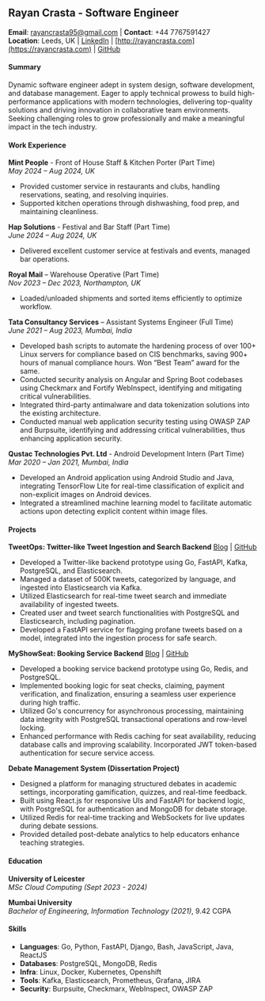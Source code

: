 ## Rayan Crasta - Software Engineer

**Email**: [rayancrasta95@gmail.com](mailto:rayancrasta95@gmail.com) | **Contact**: +44 7767591427  
**Location**: Leeds, UK | [LinkedIn](https://linkedin.com/in/rayan-crasta/) | [http://rayancrasta.com](https://rayancrasta.com) | [GitHub](https://github.com/rayancrasta)

#### Summary
Dynamic software engineer adept in system design, software development, and database management. Eager to apply technical prowess to build high-performance applications with modern technologies, delivering top-quality solutions and driving innovation in collaborative team environments. Seeking challenging roles to grow professionally and make a meaningful impact in the tech industry.

#### Work Experience

**Mint People** - Front of House Staff & Kitchen Porter (Part Time)  
*May 2024 – Aug 2024, UK*  

- Provided customer service in restaurants and clubs, handling reservations, seating, and resolving inquiries. 
- Supported kitchen operations through dishwashing, food prep, and maintaining cleanliness.


**Hap Solutions** - Festival and Bar Staff (Part Time)  
*June 2024 – Aug 2024, UK*  

- Delivered excellent customer service at festivals and events, managed bar operations.

**Royal Mail** – Warehouse Operative (Part Time)  
*Nov 2023 – Dec 2023, Northampton, UK*  

- Loaded/unloaded shipments and sorted items efficiently to optimize workflow.

**Tata Consultancy Services** – Assistant Systems Engineer (Full Time)  
*June 2021 – Aug 2023, Mumbai, India*  

- Developed bash scripts to automate the hardening process of over 100+ Linux servers for compliance based on CIS benchmarks, saving 900+ hours of manual compliance hours. Won “Best Team” award for the same.
- Conducted security analysis on Angular and Spring Boot codebases using Checkmarx and Fortify WebInspect, identifying and mitigating critical vulnerabilities.
- Integrated third-party antimalware and data tokenization solutions into the existing architecture.
- Conducted manual web application security testing using OWASP ZAP and Burpsuite, identifying and addressing critical vulnerabilities, thus enhancing application security.

**Qustac Technologies Pvt. Ltd** - Android Development Intern (Part Time)  
*Mar 2020 – Jan 2021, Mumbai, India*  

- Developed an Android application using Android Studio and Java, integrating TensorFlow Lite for real-time classification of explicit and non-explicit images on Android devices.
- Integrated a streamlined machine learning model to facilitate automatic actions upon detecting explicit content within image files.

#### Projects

**TweetOps: Twitter-like Tweet Ingestion and Search Backend** [Blog](https://medium.com/@rayancr/building-a-tweet-ingestion-and-search-backend-like-twitter-using-go-kafka-and-elasticsearch-608b32e68252) | [GitHub](https://github.com/rayancrasta/TweetOps)

- Developed a Twitter-like backend prototype using Go, FastAPI, Kafka, PostgreSQL, and Elasticsearch.
- Managed a dataset of 500K tweets, categorized by language, and ingested into Elasticsearch via Kafka.
- Utilized Elasticsearch for real-time tweet search and immediate availability of ingested tweets.
- Created user and tweet search functionalities with PostgreSQL and Elasticsearch, including pagination.
- Developed a FastAPI service for flagging profane tweets based on a model, integrated into the ingestion process for safe search.

**MyShowSeat: Booking Service Backend**  [Blog](https://medium.com/@rayancr/building-a-booking-service-backend-like-ticketmaster-and-bookmyshow-using-go-redis-and-postgresql-a4caa1f1105e) | [GitHub](https://github.com/rayancrasta/MyShowSeat)

- Developed a booking service backend prototype using Go, Redis, and PostgreSQL.
- Implemented booking logic for seat checks, claiming, payment verification, and finalization, ensuring a seamless user experience during high traffic.
- Utilized Go's concurrency for asynchronous processing, maintaining data integrity with PostgreSQL transactional operations and row-level locking.
- Enhanced performance with Redis caching for seat availability, reducing database calls and improving scalability. Incorporated JWT token-based authentication for secure service access.

**Debate Management System (Dissertation Project)**  

- Designed a platform for managing structured debates in academic settings, incorporating gamification, quizzes, and real-time feedback.
- Built using React.js for responsive UIs and FastAPI for backend logic, with PostgreSQL for authentication and MongoDB for debate storage.
- Utilized Redis for real-time tracking and WebSockets for live updates during debate sessions.
- Provided detailed post-debate analytics to help educators enhance teaching strategies.

#### Education

**University of Leicester**  
*MSc Cloud Computing (Sept 2023 - 2024)*

**Mumbai University**  
*Bachelor of Engineering, Information Technology (2021)*, 9.42 CGPA

#### Skills

- **Languages**: Go, Python, FastAPI, Django, Bash, JavaScript, Java, ReactJS  
- **Databases**: PostgreSQL, MongoDB, Redis  
- **Infra**: Linux, Docker, Kubernetes, Openshift 
- **Tools**: Kafka, Elasticsearch, Prometheus, Grafana, JIRA   
- **Security**: Burpsuite, Checkmarx, WebInspect, OWASP ZAP
